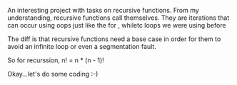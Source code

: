 An interesting project with tasks on recursive functions.
From my understanding, recursive functions call themselves.
They are iterations that can  occur using oops just like the for , whiletc loops we were using before

The diff is that recursive functions need a base case in order for them to avoid an infinite loop
or even a segmentation fault.

So for recurssion, n! = n * (n - 1)!

Okay...let's do some coding :-)
